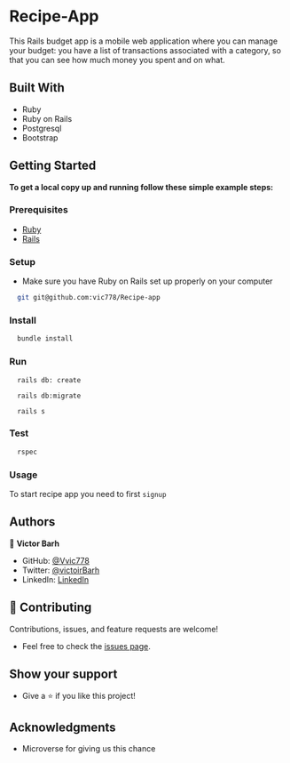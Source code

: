 # Recipe-App

This Rails budget app is a mobile web application where you can manage your budget: you have a list of transactions associated with a category, so that you can see how much money you spent and on what. 

## Built With

- Ruby
- Ruby on Rails
- Postgresql
- Bootstrap

## Getting Started

**To get a local copy up and running follow these simple example steps:**

### Prerequisites

- [Ruby](https://www.ruby-lang.org/en/)
- [Rails](https://gorails.com/)

### Setup

- Make sure you have Ruby on Rails set up properly on your computer

``` sh
  git git@github.com:vic778/Recipe-app
```

### Install

```sh
  bundle install
```

### Run

```
  rails db: create
```

```
  rails db:migrate
```

```
  rails s
```

### Test

```sh
  rspec
```
### Usage

To start recipe app you need to first `signup`

## Authors

👤 **Victor Barh**

- GitHub: [@Vvic778](https://github.com/vic778)
- Twitter: [@victoirBarh](https://twitter.com/)
- LinkedIn: [LinkedIn](https://linkedin.com/in/victoir-barh)
## 🤝 Contributing

Contributions, issues, and feature requests are welcome!

- Feel free to check the [issues page](https://github.com/vic778/Recipe-app/issues).

## Show your support

- Give a ⭐️ if you like this project!

## Acknowledgments

- Microverse for giving us this chance